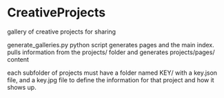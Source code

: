 # CreativeProjects

gallery of creative projects for sharing

generate_galleries.py python script generates pages and the main index.
pulls information from the projects/ folder and generates projects/pages/ content

each subfolder of projects must have a folder named KEY/ with a key.json file, and a key.jpg file to define the information for that project and how it shows up.
